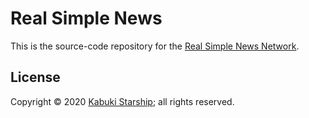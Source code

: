 # Real Simple News

This is the source-code repository for the [Real Simple News Network](https://www.youtube.com/channel/UCWBXDmH-czsroh5nsiZfNFQ).

## License

Copyright © 2020 [Kabuki Starship](https://kabukistarship.com); all rights reserved.
